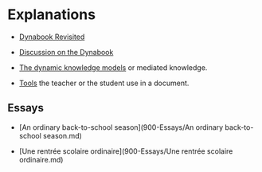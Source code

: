 # Explanations

* [Dynabook Revisited](100-Dynabook-Revisited)

* [Discussion on the Dynabook](400-Discussion)

* [The dynamic knowledge models](200-Dynamic-Knowledge-Models) or
	mediated knowledge.

* [Tools](300-Tools) the teacher or the student use in a document.

## Essays

* [An ordinary back-to-school season](900-Essays/An ordinary back-to-school season.md)

* [Une rentrée scolaire ordinaire](900-Essays/Une rentrée scolaire
  ordinaire.md)
